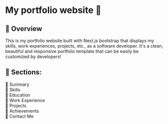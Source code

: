 # My portfolio website 👋

## 👾 Overview 

This is my portfolio website built with Next.js bootstrap that displays my skills, work experiences, projects, etc., as a software developer. It's a clean, beautiful and responsive portfolio template that can be easily be customized by developers!

## 👾 Sections:

🔸 Summary\
🔸 Skills\
🔸 Education\
🔸 Work Experience\
🔸 Projects\
🔸 Achievements\
🔸 Contact Me
